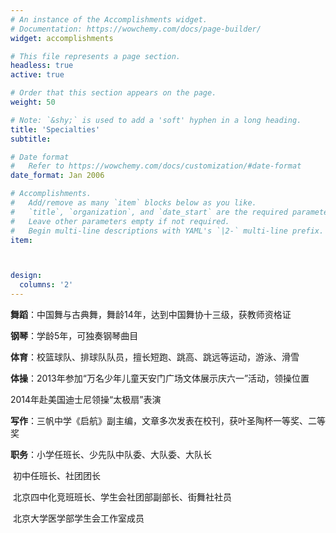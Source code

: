 ```yaml
---
# An instance of the Accomplishments widget.
# Documentation: https://wowchemy.com/docs/page-builder/
widget: accomplishments

# This file represents a page section.
headless: true
active: true  

# Order that this section appears on the page.
weight: 50

# Note: `&shy;` is used to add a 'soft' hyphen in a long heading.
title: 'Specialties'
subtitle:

# Date format
#   Refer to https://wowchemy.com/docs/customization/#date-format
date_format: Jan 2006

# Accomplishments.
#   Add/remove as many `item` blocks below as you like.
#   `title`, `organization`, and `date_start` are the required parameters.
#   Leave other parameters empty if not required.
#   Begin multi-line descriptions with YAML's `|2-` multi-line prefix.
item:



design:
  columns: '2' 
---
```


**舞蹈**：中国舞与古典舞，舞龄14年，达到中国舞协十三级，获教师资格证

**钢琴**：学龄5年，可独奏钢琴曲目

**体育**：校篮球队、排球队队员，擅长短跑、跳高、跳远等运动，游泳、滑雪

**体操**：2013年参加“万名少年儿童天安门广场文体展示庆六一”活动，领操位置

2014年赴美国迪士尼领操“太极扇”表演

**写作**：三帆中学《启航》副主编，文章多次发表在校刊，获叶圣陶杯一等奖、二等奖

**职务**：小学任班长、少先队中队委、大队委、大队长    

​					初中任班长、社团团长

​					北京四中化竞班班长、学生会社团部副部长、街舞社社员

​					北京大学医学部学生会工作室成员



​	
